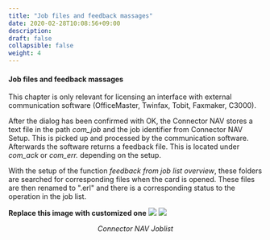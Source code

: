 ```yaml
---
title: "Job files and feedback massages"
date: 2020-02-28T10:08:56+09:00
description: 
draft: false
collapsible: false
weight: 4
---
```


#### Job files and feedback massages

This chapter is only relevant for licensing an interface with external communication software (OfficeMaster, Twinfax, Tobit, Faxmaker, C3000).

After the dialog has been confirmed with OK, the Connector NAV stores a text file in the path *com_job* and the job identifier from Connector NAV Setup. This is picked up and processed by the communication software. Afterwards the software returns a feedback file. This is located under *com_ack* or *com_err.* depending on the setup.

With the setup of the function *feedback from job list overview*, these folders are searched for corresponding files when the card is opened. These files are then renamed to ".erl" and there is a corresponding status to the operation in the job list.

**Replace this image with customized one**
![](/images/connectornav/fax/jobdateien.PNG)
![](/images/connectornav/fax/jobliste.png)<center>_Connector NAV Joblist_</center>
